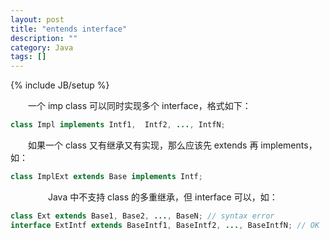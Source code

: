 ```yaml
---
layout: post
title: "entends interface"
description: ""
category: Java
tags: []
---
```

{% include JB/setup %}

　　一个 imp class 可以同时实现多个 interface，格式如下：

```java
class Impl implements Intf1,  Intf2, ..., IntfN;
```

　　如果一个 class 又有继承又有实现，那么应该先 extends 再 implements，如：

```java
class ImplExt extends Base implements Intf;  
```
　　
　　Java 中不支持 class 的多重继承，但 interface 可以，如：

```java
class Ext extends Base1, Base2, ..., BaseN; // syntax error  
interface ExtIntf extends BaseIntf1, BaseIntf2, ..., BaseIntfN; // OK 
```
